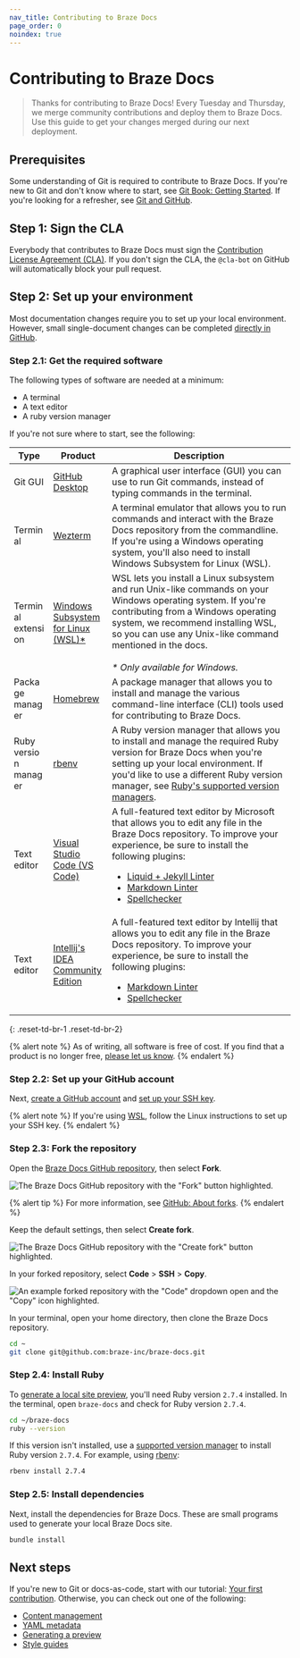 ```yaml
---
nav_title: Contributing to Braze Docs
page_order: 0
noindex: true
---
```


# Contributing to Braze Docs

> Thanks for contributing to Braze Docs! Every Tuesday and Thursday, we merge community contributions and deploy them to Braze Docs. Use this guide to get your changes merged during our next deployment.

## Prerequisites

Some understanding of Git is required to contribute to Braze Docs. If you're new to Git and don't know where to start, see [Git Book: Getting Started](https://git-scm.com/book/en/v2/Getting-Started-About-Version-Control). If you're looking for a refresher, see [Git and GitHub]({{site.baseurl}}/contributing/git_and_github/).

## Step 1: Sign the CLA

Everybody that contributes to Braze Docs must sign the [Contribution License Agreement (CLA)](https://www.braze.com/docs/cla). If you don't sign the CLA, the `@cla-bot` on GitHub will automatically block your pull request.

## Step 2: Set up your environment

Most documentation changes require you to set up your local environment. However, small single-document changes can be completed [directly in GitHub]({{site.baseurl}}/contributing/your_first_contribution/?tab=github#step-2-make-a-change).

### Step 2.1: Get the required software

The following types of software are needed at a minimum: 

- A terminal
- A text editor
- A ruby version manager

If you're not sure where to start, see the following: 

<style>
table td {
    word-break: break-word;
}
</style>
<table>
<thead>
    <tr>
        <th>Type</th>
        <th>Product</th>
        <th>Description</th>
    </tr>
</thead>
<tbody>
    <tr>
        <td>Git GUI</td>
        <td><a href="https://desktop.github.com/">GitHub Desktop</a></td>
        <td>A graphical user interface (GUI) you can use to run Git commands, instead of typing commands in the terminal.</td>
    </tr>    
    <tr>
        <td>Terminal</td>
        <td><a href="https://wezfurlong.org/wezterm/index.html">Wezterm</a></td>
        <td>A terminal emulator that allows you to run commands and interact with the Braze Docs repository from the commandline. If you're using a Windows operating system, you'll also need to install Windows Subsystem for Linux (WSL).</td>
    </tr>
    <tr>
        <td>Terminal extension</td>
        <td><a href="https://learn.microsoft.com/en-us/windows/wsl/install">Windows Subsystem for Linux (WSL)*</a></td>
        <td>WSL lets you install a Linux subsystem and run Unix-like commands on your Windows operating system. If you're contributing from a Windows operating system, we recommend installing WSL, so you can use any Unix-like command mentioned in the docs.<br><br><em>* Only available for Windows.</em></td>
    </tr>
    <tr>
        <td>Package manager</td>
        <td><a href="https://brew.sh/">Homebrew</a></td>
        <td>A package manager that allows you to install and manage the various command-line interface (CLI) tools used for contributing to Braze Docs.</td>
    </tr>
    <tr>
        <td>Ruby version manager</td>
        <td><a href="https://github.com/rbenv/rbenv#using-package-managers">rbenv</a></td>
        <td>A Ruby version manager that allows you to install and manage the required Ruby version for Braze Docs when you're setting up your local environment. If you'd like to use a different Ruby version manager, see <a href="https://www.ruby-lang.org/en/documentation/installation/#managers">Ruby's supported version managers</a>.</td>
    </tr>
    <tr>
        <td>Text editor</td>
        <td><a href="https://code.visualstudio.com/download">Visual Studio Code (VS Code)</a></td>
        <td>A full-featured text editor by Microsoft that allows you to edit any file in the Braze Docs repository. To improve your experience, be sure to install the following plugins:
            <ul>
                <li><a href="https://marketplace.visualstudio.com/items?itemName=sissel.shopify-liquid">Liquid + Jekyll Linter</a></li>
                <li><a href="https://marketplace.visualstudio.com/items?itemName=DavidAnson.vscode-markdownlint">Markdown Linter</a></li>
                <li><a href="https://marketplace.visualstudio.com/items?itemName=streetsidesoftware.code-spell-checker">Spellchecker</a></li>
            </ul>
        </td>
    </tr>
    <tr>
        <td>Text editor</td>
        <td><a href="https://www.jetbrains.com/idea/download/">Intellij's IDEA Community Edition</a></td>
        <td>A full-featured text editor by Intellij that allows you to edit any file in the Braze Docs repository. To improve your experience, be sure to install the following plugins:
            <ul>
                <li><a href="https://plugins.jetbrains.com/plugin/7793-markdown">Markdown Linter</a></li>
                <li><a href="https://plugins.jetbrains.com/plugin/12175-grazie-lite">Spellchecker</a></li>
            </ul>
        </td>
    </tr>
</tbody>
</table>
{: .reset-td-br-1 .reset-td-br-2}

{% alert note %}
As of writing, all software is free of cost. If you find that a product is no longer free, [please let us know](https://github.com/braze-inc/braze-docs/issues/new?assignees=&labels=issue&projects=&template=report_an_issue.md&title=).
{% endalert %}

### Step 2.2: Set up your GitHub account

Next, [create a GitHub account](https://github.com/join) and [set up your SSH key](https://docs.github.com/en/enterprise-cloud@latest/authentication/connecting-to-github-with-ssh/generating-a-new-ssh-key-and-adding-it-to-the-ssh-agent).

{% alert note %}
If you're using [WSL](https://learn.microsoft.com/en-us/windows/wsl/install), follow the Linux instructions to set up your SSH key.
{% endalert %}

### Step 2.3: Fork the repository

Open the [Braze Docs GitHub repository](https://github.com/braze-inc/braze-docs), then select **Fork**.

![The Braze Docs GitHub repository with the "Fork" button highlighted.]()

{% alert tip %}
For more information, see [GitHub: About forks](https://docs.github.com/en/pull-requests/collaborating-with-pull-requests/working-with-forks/about-forks).
{% endalert %}

Keep the default settings, then select **Create fork**.

![The Braze Docs GitHub repository with the "Create fork" button highlighted.]()

In your forked repository, select **Code** > **SSH** > <i class="fa-regular fa-clone"></i> **Copy**.

![An example forked repository with the "Code" dropdown open and the "Copy" icon highlighted.]()

In your terminal, open your home directory, then clone the Braze Docs repository.

```bash
cd ~
git clone git@github.com:braze-inc/braze-docs.git
```

### Step 2.4: Install Ruby

To [generate a local site preview]({{site.baseurl}}/contributing/generating_a_preview/), you'll need Ruby version `2.7.4` installed. In the terminal, open `braze-docs` and check for Ruby version `2.7.4`.

```bash
cd ~/braze-docs
ruby --version
```

If this version isn't installed, use a [supported version manager](https://www.ruby-lang.org/en/documentation/installation/#managers) to install Ruby version `2.7.4`. For example, using [rbenv](https://github.com/rbenv/rbenv):

```bash
rbenv install 2.7.4
```

### Step 2.5: Install dependencies

Next, install the dependencies for Braze Docs. These are small programs used to generate your local Braze Docs site.

```bash
bundle install
```

## Next steps

If you're new to Git or docs-as-code, start with our tutorial: [Your first contribution]({{site.baseurl}}/contributing/your_first_contribution/). Otherwise, you can check out one of the following:

- [Content management]({{site.baseurl}}/contributing/content_management/)
- [YAML metadata]({{site.baseurl}}/contributing/yaml_front_matter/metadata/)
- [Generating a preview]({{site.baseurl}}/contributing/generating_a_preview/)
- [Style guides]({{site.baseurl}}/contributing/style_guide)
